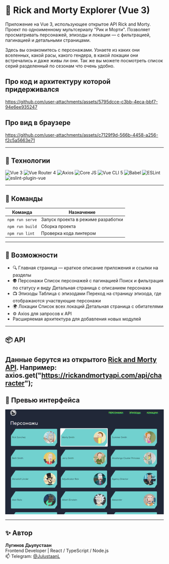 # 🧪 Rick and Morty Explorer (Vue 3)
Приложение на Vue 3, использующее открытое API Rick and Morty.
Проект по одноименному мультсериалу "Рик и Морти".
Позволяет просматривать персонажей, эпизоды и локации — с фильтрацией, пагинацией и детальными страницами.

Здесь вы ознакомитесь с персонажами. Узнаете из каких они вселенных, какой расы, какого гендера, в какой локации они встречались и даже живы ли они.
Так же вы можете посмотреть список серий разделенный по сезонам что очень удобно. 

## Про код и архитектуру которой придерживался
https://github.com/user-attachments/assets/5795dcce-c3bb-4eca-bbf7-94e6ee935247
## Про вид в браузере
https://github.com/user-attachments/assets/c7129f9d-566b-4458-a256-f2c5a5663e71


---

## 🚀 Технологии
![Vue 3](https://img.shields.io/badge/Vue.js-3.2.13-42b883?logo=vue.js&logoColor=white)
![Vue Router 4](https://img.shields.io/badge/Vue%20Router-4.4.1-35495e?logo=vue.js&logoColor=white)
![Axios](https://img.shields.io/badge/Axios-1.7.2-5A29E4?logo=axios&logoColor=white)
![Core JS](https://img.shields.io/badge/Core--JS-3.8.3-FFD700?logo=javascript&logoColor=white)
![Vue CLI 5](https://img.shields.io/badge/Vue%20CLI-5.0.0-42b883?logo=vue.js&logoColor=white)
![Babel](https://img.shields.io/badge/Babel-7.12.16-F9DC3E?logo=babel&logoColor=black)
![ESLint](https://img.shields.io/badge/ESLint-7.32-4B32C3?logo=eslint&logoColor=white)
![eslint-plugin-vue](https://img.shields.io/badge/ESLint%20Plugin%20Vue-8.0.3-42b883?logo=vue.js&logoColor=white)

---

## 🧰 Команды

| Команда | Назначение |
|----------|------------|
| `npm run serve` | Запуск проекта в режиме разработки |
| `npm run build` | Сборка проекта |
| `npm run lint` | Проверка кода линтером |

---

## 🌈 Возможности
- 🔍 Главная страница — краткое описание приложения и ссылки на разделы
- 👽 Персонажи
Список персонажей с пагинацией
Поиск и фильтрация по статусу и виду
Детальная страница с описанием персонажа
- 📺 Эпизоды
Таблица с эпизодами
Переход на страницу эпизода, где отображаются участвующие персонажи
- 🌍 Локации
Список всех локаций
Детальная страница с обитателями
- ⚙️ Axios для запросов к API
- Расширяемая архитектура для добавления новых модулей

---

## 📦 API
Данные берутся из открытого [Rick and Morty API](https://rickandmortyapi.com/).
Например: axios.get("https://rickandmortyapi.com/api/character");
---

## 🧩 Превью интерфейса

![Preview UI](./public/preview.png)

---

## ✨ Автор

**Лугинов Дьулустаан**  
Frontend Developer | React / TypeScript / Node.js  
📫 Telegram: [@JulustaanL](https://t.me/JulustaanL)

